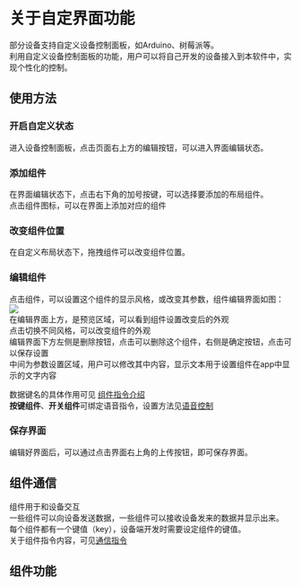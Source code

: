 # 关于自定界面功能  
部分设备支持自定义设备控制面板，如Arduino、树莓派等。  
利用自定义设备控制面板的功能，用户可以将自己开发的设备接入到本软件中，实现个性化的控制。  


## 使用方法  
### 开启自定义状态  
进入设备控制面板，点击页面右上方的编辑按钮，可以进入界面编辑状态。  

### 添加组件  
在界面编辑状态下，点击右下角的加号按键，可以选择要添加的布局组件。  
点击组件图标，可以在界面上添加对应的组件  

### 改变组件位置  
在自定义布局状态下，拖拽组件可以改变组件位置。  

### 编辑组件  
点击组件，可以设置这个组件的显示风格，或改变其参数，组件编辑界面如图：  
![](assets/002/02-1524462093000.png)  
在编辑界面上方，是预览区域，可以看到组件设置改变后的外观  
点击切换不同风格，可以改变组件的外观  
编辑界面下方左侧是删除按钮，点击可以删除这个组件，右侧是确定按钮，点击可以保存设置  
中间为参数设置区域，用户可以修改其中内容，显示文本用于设置组件在app中显示的文字内容  

数据键名的具体作用可见 [组件指令介绍](?file=003-硬件开发/08-通信指令 "组件通信指令")  
**按键组件**、**开关组件**可绑定语音指令，设置方法见[语音控制](?file=002-App使用/04-语音控制 "语音控制")  

### 保存界面  
编辑好界面后，可以通过点击界面右上角的上传按钮，即可保存界面。  

## 组件通信  
组件用于和设备交互  
一些组件可以向设备发送数据，一些组件可以接收设备发来的数据并显示出来。  
每个组件都有一个键值（key），设备端开发时需要设定组件的键值。  
关于组件指令内容，可见[通信指令](?file=003-硬件开发/08-通信指令 "通信指令")  

## 组件功能  
